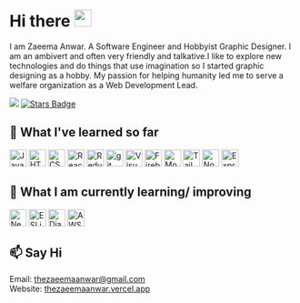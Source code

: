 # Hi there <img src="https://user-images.githubusercontent.com/46846821/87522094-a135a000-c69e-11ea-899d-e8093968ef3b.gif" width="30">


I am Zaeema Anwar. A Software Engineer and Hobbyist Graphic Designer.
I am an ambivert and often very friendly and talkative.I like to explore new technologies and do things that use imagination so I started graphic designing as a hobby. My passion for helping humanity led me to serve a welfare organization as a Web Development Lead.

![](https://komarev.com/ghpvc/?username=thezaeemaanwar&color=blueviolet&label=Profile+Views)
<a href="https://github.com/thezaeemaanwar/stargazers"><img src="https://img.shields.io/github/stars/thezaeemaanwar" alt="Stars Badge"/></a>
<!-- <a href="https://github.com/thezaeemaanwar/thezaeemaanwar/blob/main/LICENSE"><img src="https://img.shields.io/github/license/thezaeemaanwar/thezaeemaanwar?color=2b9348" alt="License Badge"/></a> -->



## 🔭 What I've learned so far
<div>
  <img src="https://img.shields.io/badge/JavaScript-282C34?logo=javascript&logoColor=F7DF1E" alt="JavaScript logo" title="JavaScript" height="30" />
  <img src="https://img.shields.io/badge/HTML5-282C34?logo=html5&logoColor=E34F26" alt="HTML5 logo" title="HTML5" height="30" />
  <img src="https://img.shields.io/badge/CSS3-282C34?logo=css3&logoColor=1572B6" alt="CSS3 logo" title="CSS3" height="30" />
  <img src="https://img.shields.io/badge/React JS-282C34?logo=react&logoColor=61DAFB" alt="React JS logo" title="React JS" height="30" />
  <img src="https://img.shields.io/badge/Redux-282C34?logo=redux&logoColor=764ABC" alt="Redux logo" title="Redux" height="30" />
  <img src="https://img.shields.io/badge/git-282C34?logo=git&logoColor=F05032" alt="git logo" title="git" height="30" />
  <img src="https://img.shields.io/badge/VS%20Code-282C34?logo=visual-studio-code&logoColor=007ACC" alt="Visual Studio Code logo" title="Visual Studio Code" height="30" />
  <img src="https://img.shields.io/badge/Firebase-282C34?logo=firebase&logoColor=FFCA28" alt="Firebase logo" title="Firebase" height="30" />
  <img src="https://img.shields.io/badge/MongoDB-282C34?logo=mongodb&logoColor=47A248" alt="MongoDB logo" title="MongoDB" height="30" />
  <img src="https://img.shields.io/badge/Tailwind%20CSS-282C34?logo=tailwind-css&logoColor=38B2AC" alt="Tailwind CSS logo" title="Tailwind CSS" height="30" />
  <img src="https://img.shields.io/badge/Node.js-282C34?logo=node.js&logoColor=339933" alt="Node.js logo" title="Node.js" height="30" />
  <img src="https://img.shields.io/badge/Express-282C34?logo=express&logoColor=FFFFFF" alt="Express.js logo" title="Express.js" height="30" />
</div>

## 🌱 What I am currently learning/ improving

<div>
  <img src="https://img.shields.io/badge/Next.js-282C34?logo=next.js&logoColor=FFFFFF" alt="Next.js logo" title="Next.js" height="30" />
  <img src="https://img.shields.io/badge/ESLint-282C34?logo=eslint&logoColor=4B32C3" alt="ESLint logo" title="ESLint" height="30" />
  <img src="https://img.shields.io/badge/Django-282C34?logo=django&logoColor=2AA473" alt="Django logo" title="Django" height="30" />
  <img src="https://img.shields.io/badge/AWS-282C34?logo=amazon&logoColor=FF9900" alt="AWS" title="AWS" height="30"/>
</div>

## 📫 Say Hi
Email: thezaeemaanwar@gmail.com<br/>
Website: <a href="thezaeemaanwar.vercel.app">thezaeemaanwar.vercel.app</a>

